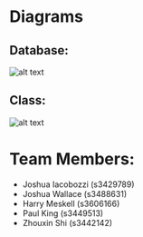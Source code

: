 # Diagrams
## Database:
![alt text](https://trello-attachments.s3.amazonaws.com/5b5157cc325d043d34f48168/5bbdb87efc4c237560a50f25/44558e74f7ebf3ad7cd61338e6f30dcd/Databse_Schema.png "Database Schema")

## Class:
![alt text](https://trello-attachments.s3.amazonaws.com/5b5157cc325d043d34f48168/5b6e9077b08b6b229ce3cef8/909f8943d7bc2908176e3053ac46fd79/Model_Class_Diagram.png "Class Diagram")

# Team Members:

* Joshua Iacobozzi	(s3429789)
* Joshua Wallace		(s3488631)
* Harry Meskell		  (s3606166)
* Paul King         (s3449513)
* Zhouxin Shi       (s3442142)
